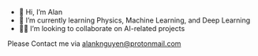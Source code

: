 - 👋 Hi, I’m Alan
- 🌱 I’m currently learning Physics, Machine Learning, and Deep Learning
- 💞🍻 I’m looking to collaborate on AI-related projects

Please Contact me via alanknguyen@protonmail.com

<!---
alanknguyen/alanknguyen is a ✨ special ✨ repository because its `README.md` (this file) appears on your GitHub profile.
You can click the Preview link to take a look at your changes.
--->

